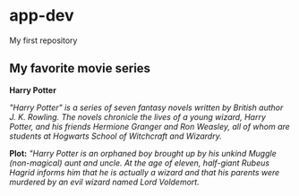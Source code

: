 # app-dev
My first repository
## My favorite movie series
**Harry Potter**

*"Harry Potter" is a series of seven fantasy novels written by British author J. K. Rowling. 
The novels chronicle the lives of a young wizard, Harry Potter, and his friends Hermione Granger and Ron Weasley, 
all of whom are students at Hogwarts School of Witchcraft and Wizardry.*

**Plot:**
*"Harry Potter is an orphaned boy brought up by his unkind Muggle (non-magical) aunt and uncle. 
At the age of eleven, half-giant Rubeus Hagrid informs him that he is actually a wizard and that 
his parents were murdered by an evil wizard named Lord Voldemort.*
